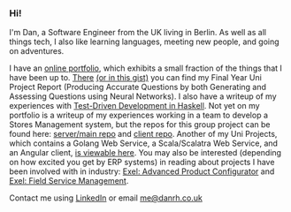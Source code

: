 ### Hi!
I'm Dan, a Software Engineer from the UK living in Berlin. As well as all things tech, I also like learning languages, meeting new people, and going on adventures. 


I have an [online portfolio](https://www.danrh.co.uk/portfolio/), which exhibits a small fraction of the things that I have been up to. [There](https://www.danrh.co.uk/uni/2020/06/30/fyp.html) [(or in this gist)](https://gist.github.com/DanielRHolland/b3ba8ef955635ca973ca594a122d2340) you can find my Final Year Uni Project Report (Producing Accurate Questions by both Generating and Assessing Questions using Neural Networks). I also have a writeup of my experiences with [Test-Driven Development in Haskell](https://www.danrh.co.uk/uni/2020/06/30/ase2.html). Not yet on my portfolio is a writeup of my experiences working in a team to develop a Stores Management system, but the repos for this group project can be found here: [server/main repo](https://github.com/DanielRHolland/AADGroupProject) and [client repo](https://github.com/DanielRHolland/AADClient). Another of my Uni Projects, which contains a Golang Web Service, a Scala/Scalatra Web Service, and an Angular client, [is viewable here](https://github.com/DanielRHolland/scc19). You may also be interested (depending on how excited you get by ERP systems) in reading about projects I have been involved with in industry: [Exel: Advanced Product Configurator](https://www.danrh.co.uk/industrial/2019/09/01/exelapc.html) and [Exel: Field Service Management](https://www.danrh.co.uk/industrial/2019/09/01/exelfsm.html).

Contact me using [LinkedIn](https://www.linkedin.com/in/danrholland) or email me@danrh.co.uk

